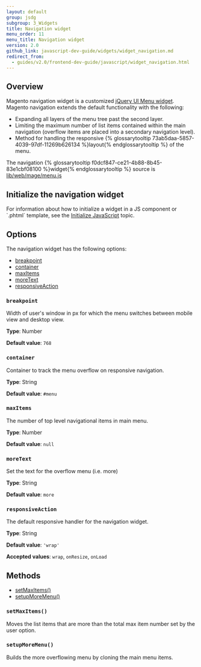 ```yaml
---
layout: default
group: jsdg
subgroup: 3_Widgets
title: Navigation widget
menu_order: 11
menu_title: Navigation widget
version: 2.0
github_link: javascript-dev-guide/widgets/widget_navigation.md
redirect_from:
  - guides/v2.0/frontend-dev-guide/javascript/widget_navigation.html
---
```


<h2>Overview</h2>
Magento navigation widget is a customized <a href="http://api.jqueryui.com/menu/" target="_blank">jQuery UI Menu widget</a>. Magento navigation extends the default functionality with the following:
<ul>
<li>Expanding all layers of the menu tree past the second layer.</li>
<li>Limiting the maximum number of list items contained within the main navigation (overflow items are placed into a secondary navigation level).</li>
<li>Method for handling the responsive {% glossarytooltip 73ab5daa-5857-4039-97df-11269b626134 %}layout{% endglossarytooltip %} of the menu.</li>
</ul>

The navigation {% glossarytooltip f0dcf847-ce21-4b88-8b45-83e1cbf08100 %}widget{% endglossarytooltip %} source is <a href="{{site.mage2000url}}lib/web/mage/menu.js" target="_blank">lib/web/mage/menu.js</a>

<h2 id="navigation_init">Initialize the navigation widget</h2>
For information about how to initialize a widget in a JS component or `.phtml` template, see the <a href="{{page.baseurl}}javascript-dev-guide/javascript/js_init.html" target="_blank">Initialize JavaScript</a> topic.

<h2 id="navigation_options">Options</h2>
The navigation widget has the following options:
<ul>
<li><a href="#n_breakpoint">breakpoint</a></li>
<li><a href="#n_container">container</a></li>
<li><a href="#n_maxItems">maxItems</a></li>
<li><a href="#n_moreText">moreText</a></li>
<li><a href="#n_responsiveAction">responsiveAction</a></li>
</ul>

<h3 id="n_breakpoint"><code>breakpoint</code></h3>

Width of user's window in px for which the menu switches between mobile view and desktop view.

**Type**: Number

**Default value**: `768`

<h3 id="n_container"><code>container</code></h3>

Container to track the menu overflow on responsive navigation.

**Type**: String

**Default value**: `#menu`

<h3 id="n_maxItems"><code>maxItems</code></h3>

The number of top level navigational items in main menu.

**Type**: Number

**Default value**: `null`

<h3 id="n_moreText"><code>moreText</code></h3>

Set the text for the overflow menu (i.e. more)

**Type**: String

**Default value**: `more`

<h3 id="n_responsiveAction"><code>responsiveAction</code></h3>

The default responsive handler for the navigation widget.

**Type**: String

**Default value**: `'wrap'`

**Accepted values**: `wrap`, `onResize`, `onLoad`


<h2 id="navigation_methods">Methods</h2>
<ul>
<li><a href="#nav_setMaxItems">setMaxItems()</a></li>
<li><a href="#nav_setupMoreMenu">setupMoreMenu()</a></li>
</ul>


<h3 id="nav_setMaxItems"><code>setMaxItems()</code></h3>
Moves the list items that are more than the total max item number set by the user option.

<h3 id="nav_setupMoreMenu"><code>setupMoreMenu()</code></h3>
Builds the more overflowing menu by cloning the main menu items.
